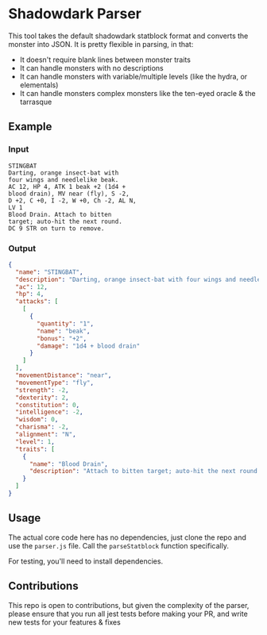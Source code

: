 # Shadowdark Parser

This tool takes the default shadowdark statblock format and converts the monster into JSON. It is pretty flexible in parsing, in that:

- It doesn't require blank lines between monster traits
- It can handle monsters with no descriptions
- It can handle monsters with variable/multiple levels (like the hydra, or elementals)
- It can handle monsters complex monsters like the ten-eyed oracle & the tarrasque

## Example

### Input
```
STINGBAT
Darting, orange insect-bat with
four wings and needlelike beak.
AC 12, HP 4, ATK 1 beak +2 (1d4 +
blood drain), MV near (fly), S -2,
D +2, C +0, I -2, W +0, Ch -2, AL N,
LV 1
Blood Drain. Attach to bitten
target; auto-hit the next round.
DC 9 STR on turn to remove.
```

### Output

```json
{
  "name": "STINGBAT",
  "description": "Darting, orange insect-bat with four wings and needlelike beak.",
  "ac": 12,
  "hp": 4,
  "attacks": [
    [
      {
        "quantity": "1",
        "name": "beak",
        "bonus": "+2",
        "damage": "1d4 + blood drain"
      }
    ]
  ],
  "movementDistance": "near",
  "movementType": "fly",
  "strength": -2,
  "dexterity": 2,
  "constitution": 0,
  "intelligence": -2,
  "wisdom": 0,
  "charisma": -2,
  "alignment": "N",
  "level": 1,
  "traits": [
    {
      "name": "Blood Drain",
      "description": "Attach to bitten target; auto-hit the next round. DC 9 STR on turn to remove."
    }
  ]
}
```

## Usage

The actual core code here has no dependencies, just clone the repo and use the `parser.js` file. Call the `parseStatblock` function specifically.

For testing, you'll need to install dependencies. 

## Contributions

This repo is open to contributions, but given the complexity of the parser, please
ensure that you run all jest tests before making your PR, and write new tests for your features & fixes
